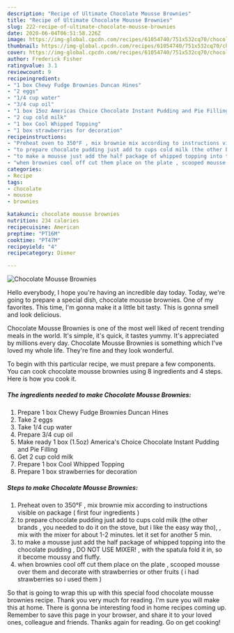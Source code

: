 ```yaml
---
description: "Recipe of Ultimate Chocolate Mousse Brownies"
title: "Recipe of Ultimate Chocolate Mousse Brownies"
slug: 222-recipe-of-ultimate-chocolate-mousse-brownies
date: 2020-06-04T06:51:58.226Z
image: https://img-global.cpcdn.com/recipes/61054740/751x532cq70/chocolate-mousse-brownies-recipe-main-photo.jpg
thumbnail: https://img-global.cpcdn.com/recipes/61054740/751x532cq70/chocolate-mousse-brownies-recipe-main-photo.jpg
cover: https://img-global.cpcdn.com/recipes/61054740/751x532cq70/chocolate-mousse-brownies-recipe-main-photo.jpg
author: Frederick Fisher
ratingvalue: 3.1
reviewcount: 9
recipeingredient:
- "1 box Chewy Fudge Brownies Duncan Hines"
- "2 eggs"
- "1/4 cup water"
- "3/4 cup oil"
- "1 box 15oz Americas Choice Chocolate Instant Pudding and Pie Filling"
- "2 cup cold milk"
- "1 box Cool Whipped Topping"
- "1 box strawberries for decoration"
recipeinstructions:
- "Preheat oven to 350°F , mix brownie mix according to instructions visible on package ( first four ingredients )"
- "to prepare chocolate pudding just add to cups cold milk (the other brands , you needed to do it on the stove, but i like the easy way tho), , mix with the mixer for about 1-2 minutes.  let it set for another 5 min."
- "to make a mousse just add the half package of whipped topping into the chocolate pudding  , DO NOT USE MIXER! , with the spatula fold it in, so it become moussy and fluffy."
- "when brownies cool off cut them place on the plate , scooped mousse over them and decorate with strawberries or other fruits ( i had strawberries so i used them )"
categories:
- Recipe
tags:
- chocolate
- mousse
- brownies

katakunci: chocolate mousse brownies 
nutrition: 234 calories
recipecuisine: American
preptime: "PT16M"
cooktime: "PT47M"
recipeyield: "4"
recipecategory: Dinner

---
```



![Chocolate Mousse Brownies](https://img-global.cpcdn.com/recipes/61054740/751x532cq70/chocolate-mousse-brownies-recipe-main-photo.jpg)

Hello everybody, I hope you're having an incredible day today. Today, we're going to prepare a special dish, chocolate mousse brownies. One of my favorites. This time, I'm gonna make it a little bit tasty. This is gonna smell and look delicious.



Chocolate Mousse Brownies is one of the most well liked of recent trending meals in the world. It's simple, it's quick, it tastes yummy. It's appreciated by millions every day. Chocolate Mousse Brownies is something which I've loved my whole life. They're fine and they look wonderful.


To begin with this particular recipe, we must prepare a few components. You can cook chocolate mousse brownies using 8 ingredients and 4 steps. Here is how you cook it.

<!--inarticleads1-->

##### The ingredients needed to make Chocolate Mousse Brownies:

1. Prepare 1 box Chewy Fudge Brownies Duncan Hines
1. Take 2 eggs
1. Take 1/4 cup water
1. Prepare 3/4 cup oil
1. Make ready 1 box (1.5oz) America&#39;s Choice Chocolate Instant Pudding and Pie Filling
1. Get 2 cup cold milk
1. Prepare 1 box Cool Whipped Topping
1. Prepare 1 box strawberries for decoration




<!--inarticleads2-->

##### Steps to make Chocolate Mousse Brownies:

1. Preheat oven to 350°F , mix brownie mix according to instructions visible on package ( first four ingredients )
1. to prepare chocolate pudding just add to cups cold milk (the other brands , you needed to do it on the stove, but i like the easy way tho), , mix with the mixer for about 1-2 minutes.  let it set for another 5 min.
1. to make a mousse just add the half package of whipped topping into the chocolate pudding  , DO NOT USE MIXER! , with the spatula fold it in, so it become moussy and fluffy.
1. when brownies cool off cut them place on the plate , scooped mousse over them and decorate with strawberries or other fruits ( i had strawberries so i used them )




So that is going to wrap this up with this special food chocolate mousse brownies recipe. Thank you very much for reading. I'm sure you will make this at home. There is gonna be interesting food in home recipes coming up. Remember to save this page in your browser, and share it to your loved ones, colleague and friends. Thanks again for reading. Go on get cooking!

